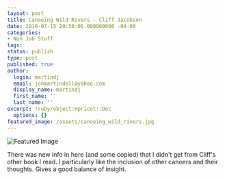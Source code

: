 ```yaml
---
layout: post
title: Canoeing Wild Rivers - Cliff Jacobson
date: 2016-07-15 20:50:05.000000000 -04:00
categories:
- Non Job Stuff
tags:
status: publish
type: post
published: true
author:
  login: martindj
  email: jonmartindell@yahoo.com
  display_name: martindj
  first_name: ''
  last_name: ''
excerpt: !ruby/object:Hpricot::Doc
  options: {}
featured_image: /assets/canoeing_wild_rivers.jpg
---
```

![Featured Image]({{page.featured_image}})

There was new info in here (and some copied) that I didn't get from Cliff's other book I read. I particularly like the inclusion of other canoers and their thoughts. Gives a good balance of insight.
